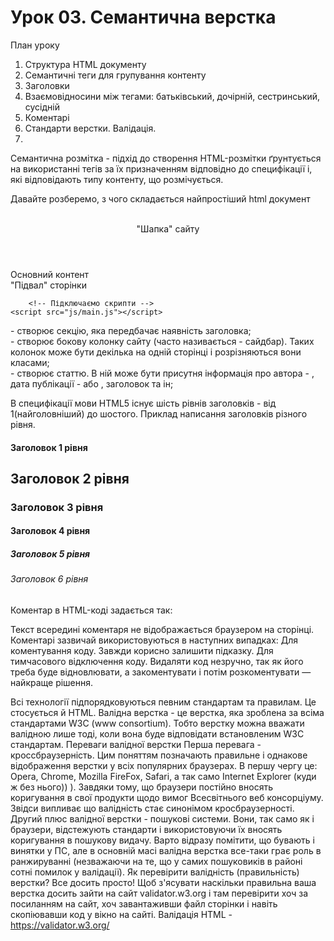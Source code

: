 # Урок 03. Семантична верстка

План уроку

1. Структура HTML документу
2. Семантичні теги для групування контенту
3. Заголовки
4. Взаємовідносини між тегами: батьківський, дочірній, сестринський, сусідній
5. Коментарі
6. Стандарти верстки. Валідація.
7.

Семантична розмітка - підхід до створення HTML-розмітки ґрунтується на використанні тегів за їх призначенням відповідно до специфікації і, які відповідають типу контенту, що розмічується.

<!--!============== Структура HTML документу ============ -->

Давайте розберемо, з чого складається найпростіший html документ

<!-- Оголошення формату/типу документу -->
<!DOCTYPE html>
<html>
  <head>
    <!-- Визначаємо систему кодування символів -->
    <meta charset="utf-8" />
    <!-- Встановлюмо параметри відображення сторінки на мобільних пристроях -->
    <meta name="viewport" content="width=device-width, initial-scale=1.0" />
    <!-- Даємо заголовок сторінки -->
    <title>Title</title>
    <!-- Підключаємо зовнішню таблицю стилів -->
    <link media="all" rel="stylesheet" href="css/main.css" />
  </head>
  ​
  <body>
    <!-- Основна частина документу -->
    <header>"Шапка" сайту</header>
    <main>Основний контент</main>
    <footer>"Підвал" сторінки</footer>
    
        <!-- Підключаємо скрипти -->
    <script src="js/main.js"></script>
  </body>
</html>
<!--!====== Семантичні теги для групування контенту ===== -->

<section> - створює секцію, яка передбачає наявність заголовка;
<aside> - створює бокову колонку сайту (часто називається - сайдбар). Таких колонок може бути декілька на одній сторінці і розрізняються вони класами;
<article> - створює статтю. В ній може бути присутня інформація про автора - <author>, дата публікації - <date> або <datetime>, заголовок та ін;

<!--!============== Заголовки ============ -->

В специфікації мови HTML5 існує шість рівнів заголовків - від 1(найголовніший) до шостого. Приклад написання заголовків різного рівня.

<h1>Заголовок 1 рівня</h1>
<h2>Заголовок 2 рівня</h2>
<h3>Заголовок 3 рівня</h3>
<h4>Заголовок 4 рівня</h4>
<h5>Заголовок 5 рівня</h5>
<h6>Заголовок 6 рівня</h6>
<!--!============== Взаємовідносини між тегами: батьківський, дочірній, сестринський, сусідній ============ -->

<!--!============== Коментарі ============ -->

Коментар в HTML-коді задається так:

<!-- будь-який текст чи код -->

Текст всередині коментаря не відображається браузером на сторінці.
Коментарі зазвичай використовуються в наступних випадках:
Для коментування коду. Завжди корисно залишити підказку.
Для тимчасового відключення коду. Видаляти код незручно, так як його треба буде відновлювати, а закоментувати і потім розкоментувати — найкраще рішення.

<!--!===== Стандарти верстки. Валідація. ============ -->

Всі технології підпорядковуються певним стандартам та правилам. Це стосується й HTML.
Валідна верстка - це верстка, яка зроблена за всіма стандартами W3C (www consortium). Тобто верстку можна вважати валідною лише тоді, коли вона буде відповідати встановленим W3C стандартам.
Переваги валідної верстки
Перша перевага - кроссбраузерність. Цим поняттям позначають правильне і однакове відображення верстки у всіх популярних браузерах. В першу чергу це: Opera, Chrome, Mozilla FireFox, Safari, а так само Internet Explorer (куди ж без нього)) ). Завдяки тому, що браузери постійно вносять коригування в свої продукти щодо вимог Всесвітнього веб консорціуму. Звідси випливає що валідність стає синонімом кросбраузерності.
Другий плюс валідної верстки - пошукові системи. Вони, так само як і браузери, відстежують стандарти і використовуючи їх вносять коригування в пошукову видачу. Варто відразу помітити, що бувають і винятки у ПС, але в основній масі валідна верстка все-таки грає роль в ранжируванні (незважаючи на те, що у самих пошуковиків в районі сотні помилок у валідації).
Як перевірити валідність (правильність) верстки?
Все досить просто! Щоб з'ясувати наскільки правильна ваша верстка досить зайти на сайт validator.w3.org і там перевірити хоч за посиланням на сайт, хоч завантаживши файл сторінки і навіть скопіювавши код у вікно на сайті.
Валідація HTML - https://validator.w3.org/
